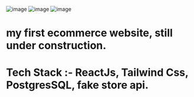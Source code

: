 ![image](https://github.com/user-attachments/assets/56091784-05ae-4448-af34-c03df3599b03)
![image](https://github.com/user-attachments/assets/33e5248a-fe3c-45d0-849d-029a28535d96)
![image](https://github.com/user-attachments/assets/115aae0c-a050-4342-83ad-abc95207ef1a)
# my first ecommerce website, still under construction.
# Tech Stack :- ReactJs, Tailwind Css, PostgresSQL, fake store api.

